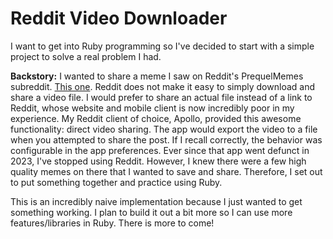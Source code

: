 # Reddit Video Downloader
I want to get into Ruby programming so I've decided to start with a simple project to solve a real problem I had.

**Backstory:** I wanted to share a meme I saw on Reddit's PrequelMemes subreddit. [This one](https://old.reddit.com/r/PrequelMemes/comments/fp280f/this_is_my_magnum_opus_my_creme_de_la_creme/). Reddit does not make it easy to simply download and share a video file. I would prefer to share an actual file instead of a link to Reddit, whose website and mobile client is now incredibly poor in my experience. My Reddit client of choice, Apollo, provided this awesome functionality: direct video sharing. The app would export the video to a file when you attempted to share the post. If I recall correctly, the behavior was configurable in the app preferences. Ever since that app went defunct in 2023, I've stopped using Reddit. However, I knew there were a few high quality memes on there that I wanted to save and share. Therefore, I set out to put something together and practice using Ruby.

This is an incredibly naive implementation because I just wanted to get something working. I plan to build it out a bit more so I can use more features/libraries in Ruby. There is more to come!
